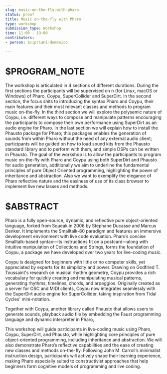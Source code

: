 ```yaml
---
slug: music-on-the-fly-with-pharo
status: proof
title: Music on-the-fly with Pharo
type: workshop
submission_type: Workshop
time: 11:00 - 13:00
contributors:
- person: $cipriani-domenico

---
```


# $PROGRAM_NOTE

The workshop is articulated in 4 sections of different durations.
During the first sections the participants will be supervised on n (for Linux,
macOS or Windows) of Pharo, Coypu, SuperCollider and SuperDirt.
In the second section, the focus shits to introducing the syntax Pharo and
Coypu, their main features and their most relevant classes and methods to
program music on-the-fly.
In the third section we will explore the polysemic nature of Coypu, i.e.
different ways to compose and manipulate patterns encouraging the
participants to compose their own performance using SuperDirt as an audio
engine for Pharo.
In the last section we will explain how to install the Phausto package for
Pharo; this packages enables the generation of sounds from within Pharo
without the need of any external audio client; participants will be guided on
how to load sound kits from the Phausto standard library and to perform with
them, and simple DSPs can be written in Phausto.
The goal of the workshop is to allow the participants to program music on-the-fly 
with Pharo and Coypu using both SuperDirt and Phausto for audio
generation, additionally we aim to underline the fundamental principles of
pure Object Oriented programming, highlighting the power of inheritance and
abstraction. Also we want to exemplify the elegance of Pharo reflective nature
and the easiness of use of its class browser to implement live new lasses and
methods.

# $ABSTRACT

Pharo is a fully open-source, dynamic, and reflective pure object-oriented language, forked from Squeak in 2008 by Stephane Ducasse and Marcus Denker. It implements the Smalltalk-80 paradigm and features an immersive development environment with live code evaluation. Pharo’s concise Smalltalk-based syntax—its instructions fit on a postcard—along with intuitive manipulation of Collections and Strings, forms the foundation of Coypu, a package we have developed over two years for live-coding music.

Coypu is designed for beginners with little or no computer skills, yet appreciated by experts for its simplicity and power. Drawing on Godfried T. Toussaint's research on musical rhythm geometry, Coypu provides a rich vocabulary for quickly creating and manipulating musical patterns, generating rhythms, timelines, chords, and arpeggios. Originally created as a server for OSC and MIDI clients, Coypu now integrates seamlessly with the SuperDirt audio engine for SuperCollider, taking inspiration from Tidal Cycles' mini-notation.

Together with Coypu, another library called Phausto that allows users to generate sounds, playback audio file by embedding the Faust programming language and dynamic interpreter in Pharo,

This workshop will guide participants in live-coding music using Pharo, Coypu, SuperDirt, and Phausto, while highlighting core principles of pure object-oriented programming, including inheritance and abstraction. We will also demonstrate Pharo’s reflective capabilities and the ease of creating new classes and methods on-the-fly. Following John M. Carroll’s minimalist instruction design, participants will actively shape their learning experience, making Pharo especially suited to constructivist approaches that help beginners form cognitive models of programming and live coding.

